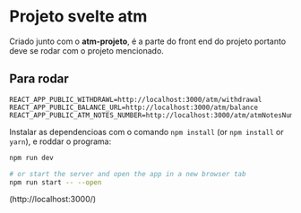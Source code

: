 # Projeto svelte atm

Criado junto com  o __atm-projeto__, é a parte do front end do projeto portanto deve se rodar com o projeto mencionado.


## Para rodar

```
REACT_APP_PUBLIC_WITHDRAWL=http://localhost:3000/atm/withdrawal
REACT_APP_PUBLIC_BALANCE_URL=http://localhost:3000/atm/balance
REACT_APP_PUBLIC_ATM_NOTES_NUMBER=http://localhost:3000/atm/atmNotesNumber

```

Instalar as dependencioas com o comando  `npm install` (or `npm install` or `yarn`), e roddar o programa:

```bash
npm run dev

# or start the server and open the app in a new browser tab
npm run start -- --open
```
(http://localhost:3000/)
